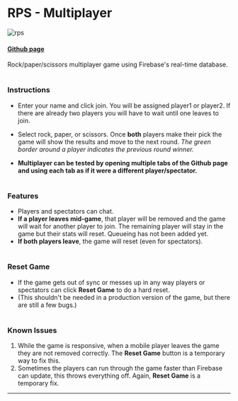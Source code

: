 # RPS - Multiplayer

![rps](/rps.png?raw=true)

#### [Github page](https://jason-michael.github.io/RPS-Multiplayer/)

Rock/paper/scissors multiplayer game using Firebase's real-time database.

#

### Instructions
- Enter your name and click join. You will be assigned player1 or player2. If there are already two players you will have to wait until one leaves to join.
- Select rock, paper, or scissors. Once **both** players make their pick the game will show the results and move to the next round. *The green border around a player indicates the previous round winner.*

- **Multiplayer can be tested by opening multiple tabs of the Github page and using each tab as if it were a different player/spectator.**
  
#

### Features
- Players and spectators can chat.
- **If a player leaves mid-game**, that player will be removed and the game will wait for another player to join. The remaining player will stay in the game but their stats will reset. Queueing has not been added yet.
- **If both players leave**, the game will reset (even for spectators).

#

### Reset Game
- If the game gets out of sync or messes up in any way players or spectators can click **Reset Game** to do a hard reset. 
- (This shouldn't be needed in a production version of the game, but there are still a few bugs.)
  
#

### Known Issues

1.  While the game is responsive, when a mobile player leaves the game they are not removed correctly. The **Reset Game** button is a temporary way to fix this.
2.  Sometimes the players can run through the game faster than Firebase can update, this throws everything off. Again, **Reset Game** is a temporary fix.
   
---